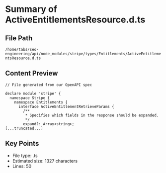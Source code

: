 # Summary of ActiveEntitlementsResource.d.ts
  
## File Path
`/home/tabs/seo-engineering/api/node_modules/stripe/types/Entitlements/ActiveEntitlementsResource.d.ts`

## Content Preview
```
// File generated from our OpenAPI spec

declare module 'stripe' {
  namespace Stripe {
    namespace Entitlements {
      interface ActiveEntitlementRetrieveParams {
        /**
         * Specifies which fields in the response should be expanded.
         */
        expand?: Array<string>;
[...truncated...]
```

## Key Points
- File type: .ts
- Estimated size: 1327 characters
- Lines: 50
